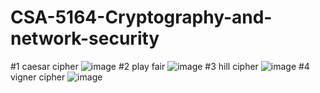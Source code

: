 # CSA-5164-Cryptography-and-network-security
#1 caesar cipher
![image](https://user-images.githubusercontent.com/113408991/211763890-51c48b2d-3343-41d7-8fe4-5f8260618c6c.png)
#2 play fair
![image](https://user-images.githubusercontent.com/113408991/211765887-d64bcb82-b7c6-47a8-b83d-439c5035113d.png)
#3 hill cipher
![image](https://user-images.githubusercontent.com/113408991/211824932-e840d023-65ed-4cc4-ad4b-cb260b22098c.png)
#4 vigner cipher
![image](https://user-images.githubusercontent.com/113408991/211826158-69033f15-b14d-495d-b2b8-a046a50f4a91.png)


